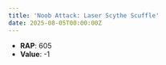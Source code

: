 ```yaml
---
title: 'Noob Attack: Laser Scythe Scuffle'
date: 2025-08-05T00:00:00Z
---
```

- **RAP**: 605
- **Value**: -1
